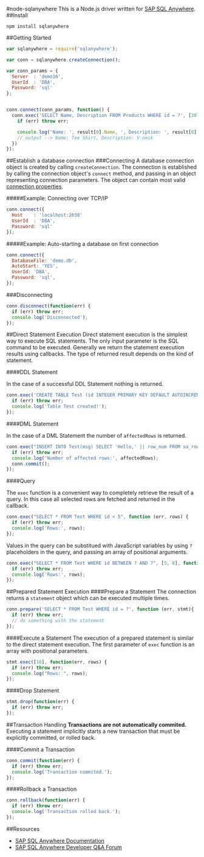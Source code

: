 #node-sqlanywhere
This is a Node.js driver written for [SAP SQL Anywhere](http://www.sap.com/pc/tech/database/software/sybase-sql-anywhere/index.html).
##Install

```
npm install sqlanywhere
```

##Getting Started

```js
var sqlanywhere = require('sqlanywhere');

var conn = sqlanywhere.createConnection();

var conn_params = {
  Server  : 'demo16',
  UserId  : 'DBA',
  Password: 'sql'
};


conn.connect(conn_params, function() {
  conn.exec('SELECT Name, Description FROM Products WHERE id = ?', [301], function (err, result) {
    if (err) throw err;

    console.log('Name: ', result[0].Name, ', Description: ', result[0].Description);
    // output --> Name: Tee Shirt, Description: V-neck
  })
});
```

##Establish a database connection
###Connecting
A database connection object is created by calling `createConnection`.  The connection is established by calling the connection object's `connect` method, and passing in an object representing connection parameters. The object can contain most valid [connection properties](http://dcx.sybase.com/index.html#sa160/en/dbadmin/da-conparm.html).

#####Example: Connecting over TCP/IP
```js
conn.connect({
  Host    : 'localhost:2638'
  UserId  : 'DBA',
  Password: 'sql'
});
```

#####Example: Auto-starting a database on first connection
```js
conn.connect({
  DatabaseFile: 'demo.db',
  AutoStart: 'YES',
  UserId: 'DBA',
  Password: 'sql',
});
```

###Disconnecting

```js
conn.disconnect(function(err) {
  if (err) throw err;
  console.log('Disconnected');
});
```
##Direct Statement Execution
Direct statement execution is the simplest way to execute SQL statements. The only input parameter is the SQL command to be executed. Generally we return the statement execution results using callbacks. The type of returned result depends on the kind of statement.

####DDL Statement

In the case of a successful DDL Statement nothing is returned.

```js
conn.exec('CREATE TABLE Test (id INTEGER PRIMARY KEY DEFAULT AUTOINCREMENT, msg LONG VARCHAR)', function (err, result) {
  if (err) throw err;
  console.log('Table Test created!');
});
```

####DML Statement

In the case of a DML Statement the number of `affectedRows` is returned.

```js
conn.exec("INSERT INTO Test(msg) SELECT 'Hello,' || row_num FROM sa_rowgenerator(1, 10)", function (err, affectedRows) {
  if (err) throw err;
  console.log('Number of affected rows:', affectedRows);
  conn.commit();
});
```

####Query

The `exec` function is a convenient way to completely retrieve the result of a query. In this case all selected rows are fetched and returned in the callback. 

```js
conn.exec("SELECT * FROM Test WHERE id < 5", function (err, rows) {
  if (err) throw err;
  console.log('Rows:', rows);
});
```

Values in the query can be substitued with JavaScript variables by using `?` placeholders in the query, and passing an array of positional arguments.

```js
conn.exec("SELECT * FROM Test WHERE id BETWEEN ? AND ?", [5, 8], function (err, rows) {
  if (err) throw err;
  console.log('Rows:', rows);
});
```

##Prepared Statement Execution
####Prepare a Statement
The connection returns a `statement` object which can be executed multiple times.
```js
conn.prepare('SELECT * FROM Test WHERE id = ?', function (err, stmt){
  if (err) throw err;
  // do something with the statement
});
```

####Execute a Statement
The execution of a prepared statement is similar to the direct statement execution. The first parameter of `exec` function is an array with positional parameters.
```js
stmt.exec([16], function(err, rows) {
  if (err) throw err;
  console.log("Rows: ", rows);
});
```

####Drop Statement
```js
stmt.drop(function(err) {
  if (err) throw err;
});
```

##Transaction Handling
__Transactions are  not automatically commited.__ Executing a statement implicitly starts a new transaction that must be explicitly committed, or rolled back. 

####Commit a Transaction

```js
conn.commit(function(err) {
  if (err) throw err;
  console.log('Transaction commited.');
});
```

####Rollback a Transaction
```js
conn.rollback(function(err) {
  if (err) throw err;
  console.log('Transaction rolled back.');
});
```

##Resources
+ [SAP SQL Anywhere Documentation](http://dcx.sybase.com/)
+ [SAP SQL Anywhere Developer Q&A Forum](http://sqlanywhere-forum.sybase.com/)

